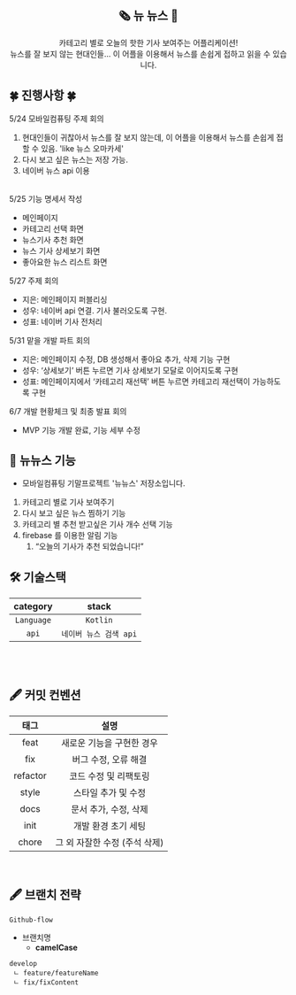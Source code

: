 
<div align="center">

<h2>🗞️ 뉴 뉴스 📰</h2>


<div>카테고리 별로 오늘의 핫한 기사 보여주는 어플리케이션!<br/>
뉴스를 잘 보지 않는 현대인들... 이 어플을 이용해서 뉴스를 손쉽게 접하고 읽을 수 있습니다.</div>



</div>


<h2> 🍀 진행사항 🍀 </h2>

5/24 모바일컴퓨팅 주제 회의<br/>
1. 현대인들이 귀찮아서 뉴스를 잘 보지 않는데, 이 어플을 이용해서 뉴스를 손쉽게 접할 수 있음. 'like 뉴스 오마카세'<br/>
2. 다시 보고 싶은 뉴스는 저장 가능. <br/>
3. 네이버 뉴스 api 이용<br/> <br/>

5/25 기능 명세서 작성<br/>
- 메인페이지
- 카테고리 선택 화면
- 뉴스기사 추천 화면
- 뉴스 기사 상세보기 화면
- 좋아요한 뉴스 리스트 화면

5/27 주제 회의<br/>

- 지은: 메인페이지 퍼블리싱
- 성우: 네이버 api 연결. 기사 불러오도록 구현.
- 성표: 네이버 기사 전처리
     
    
5/31 맡을 개발 파트 회의     

- 지은: 메인페이지 수정, DB 생성해서 좋아요 추가, 삭제 기능 구현
- 성우: ‘상세보기’ 버튼 누르면 기사 상세보기 모달로 이어지도록 구현
- 성표: 메인페이지에서 ‘카테고리 재선택’ 버튼 누르면 카테고리 재선택이 가능하도록 구현

6/7 개발 현황체크 및 최종 발표 회의   
   
- MVP 기능 개발 완료, 기능 세부 수정


<h2>📌   뉴뉴스 기능</h2>    

- 모바일컴퓨팅 기말프로젝트 '뉴뉴스' 저장소입니다.
1. 카테고리 별로 기사 보여주기
2. 다시 보고 싶은 뉴스 찜하기 기능
3. 카테고리 별 추천 받고싶은 기사 개수 선택 기능
4. firebase 를 이용한 알림 기능
    1. “오늘의 기사가 추천 되었습니다!”



<h2> 🛠 기술스택 </h2>

|  **category**   |          **stack**           |
| :-------------: | :--------------------------: |
|    `Language`     |            `Kotlin`            |
|    `api`     |            `네이버 뉴스 검색 api`            |


<br/>

<br/>

## 🖋️ 커밋 컨벤션

| **태그**  |           **설명**            |
| :-------: | :---------------------------: |
|   feat   |   새로운 기능을 구현한 경우   |
|    fix   |     버그 수정, 오류 해결      |
|  refactor |     코드 수정 및 리팩토링     |
|  style |      스타일 추가 및 수정      |
|    docs  |     문서 추가, 수정, 삭제     |
|    init   |      개발 환경 초기 세팅      |
|   chore  | 그 외 자잘한 수정 (주석 삭제) |

<br />

## 🖋️ 브랜치 전략

`Github-flow`

- 브랜치명
    - **camelCase**

```
develop
 ㄴ feature/featureName
 ㄴ fix/fixContent
```

<br />

